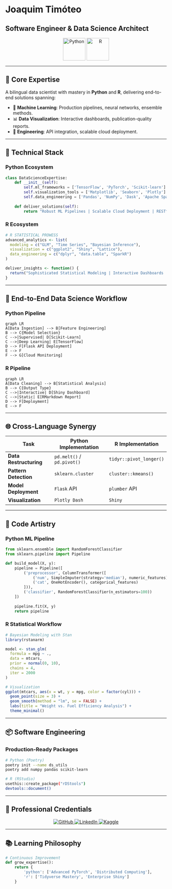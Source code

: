 # **Joaquim Timóteo**  
## Software Engineer & Data Science Architect  
<p align="center">
  <img src="https://img.icons8.com/color/96/python--v1.png" width="70" alt="Python" />
  <img src="https://img.icons8.com/fluency/96/r-project.png" width="70" alt="R" />
</p>

---

## 🚀 **Core Expertise**  
A bilingual data scientist with mastery in **Python** and **R**, delivering end-to-end solutions spanning:  
- 🧠 **Machine Learning**: Production pipelines, neural networks, ensemble methods.  
- 📊 **Data Visualization**: Interactive dashboards, publication-quality reports.  
- 🔌 **Engineering**: API integration, scalable cloud deployment.  

---

## 🧰 **Technical Stack**  

### **Python Ecosystem**  
```python
class DataScienceExpertise:
    def __init__(self):
        self.ml_frameworks = ['TensorFlow', 'PyTorch', 'Scikit-learn']
        self.visualization_tools = ['Matplotlib', 'Seaborn', 'Plotly']
        self.data_engineering = ['Pandas', 'NumPy', 'Dask', 'Apache Spark']
        
    def deliver_solutions(self):
        return "Robust ML Pipelines | Scalable Cloud Deployment | RESTful API Integration"
```

### **R Ecosystem**  
```r
# R STATISTICAL PROWESS
advanced_analytics <- list(
  modeling = c("GLM", "Time Series", "Bayesian Inference"),
  visualization = c("ggplot2", "Shiny", "Lattice"),
  data_engineering = c("dplyr", "data.table", "SparkR")
)

deliver_insights <- function() {
  return("Sophisticated Statistical Modeling | Interactive Dashboards | Reproducible Reporting")
}
```

---

## 🔁 **End-to-End Data Science Workflow**  

### **Python Pipeline**  
```mermaid
graph LR
A[Data Ingestion] --> B[Feature Engineering]
B --> C{Model Selection}
C -->|Supervised| D[Scikit-Learn]
C -->|Deep Learning| E[TensorFlow]
D --> F[Flask API Deployment]
E --> F
F --> G[Cloud Monitoring]
```

### **R Pipeline**  
```mermaid
graph LR
A[Data Cleaning] --> B[Statistical Analysis]
B --> C{Output Type}
C -->|Interactive| D[Shiny Dashboard]
C -->|Static| E[RMarkdown Report]
D --> F[Deployment]
E --> F
```

---

## 🌐 **Cross-Language Synergy**  

| Task                | Python Implementation         | R Implementation             |
|---------------------|-------------------------------|-------------------------------|
| **Data Restructuring** | `pd.melt()` / `pd.pivot()`    | `tidyr::pivot_longer()`       |
| **Pattern Detection** | `sklearn.cluster`             | `cluster::kmeans()`           |
| **Model Deployment**  | `Flask` API                   | `plumber` API                 |
| **Visualization**     | `Plotly Dash`                 | `Shiny`                       |

---

## 🧪 **Code Artistry**  

### **Python ML Pipeline**  
```python
from sklearn.ensemble import RandomForestClassifier
from sklearn.pipeline import Pipeline

def build_model(X, y):
    pipeline = Pipeline([
        ('preprocessor', ColumnTransformer([
            ('num', SimpleImputer(strategy='median'), numeric_features),
            ('cat', OneHotEncoder(), categorical_features)
        ])),
        ('classifier', RandomForestClassifier(n_estimators=100))
    ])
    
    pipeline.fit(X, y)
    return pipeline
```

### **R Statistical Workflow**  
```r
# Bayesian Modeling with Stan
library(rstanarm)

model <- stan_glm(
  formula = mpg ~ .,
  data = mtcars,
  prior = normal(0, 10),
  chains = 4,
  iter = 2000
)

# Visualization
ggplot(mtcars, aes(x = wt, y = mpg, color = factor(cyl))) +
  geom_point(size = 3) +
  geom_smooth(method = "lm", se = FALSE) +
  labs(title = "Weight vs. Fuel Efficiency Analysis") +
  theme_minimal()
```

---

## 📦 **Software Engineering**  

### **Production-Ready Packages**  
```bash
# Python (Poetry)
poetry init --name ds_utils
poetry add numpy pandas scikit-learn

# R (RStudio)
usethis::create_package("rDStools")
devtools::document()
```

---

## 🌟 **Professional Credentials**  
<p align="center">
  <a href="https://github.com/joaquimtimoteo">
    <img src="https://img.shields.io/badge/GitHub-100000?style=for-the-badge&logo=github&logoColor=white" alt="GitHub" />
  </a>
  <a href="https://www.linkedin.com/in/joaquim-timóteo-619957227">
    <img src="https://img.shields.io/badge/LinkedIn-0077B5?style=for-the-badge&logo=linkedin&logoColor=white" alt="LinkedIn" />
  </a>
  <a href="https://kaggle.com/joaquimtimoteo">
    <img src="https://img.shields.io/badge/Kaggle-20BEFF?style=for-the-badge&logo=Kaggle&logoColor=white" alt="Kaggle" />
  </a>
</p>

---

## 📚 **Learning Philosophy**  
```python
# Continuous Improvement
def grow_expertise():
    return {
        'python': ['Advanced PyTorch', 'Distributed Computing'],
        'r': ['Tidyverse Mastery', 'Enterprise Shiny']
    }
```
